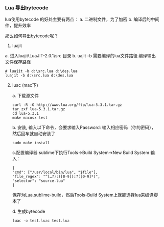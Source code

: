 ### Lua 导出bytecode

lua使用bytecode 的好处主要有两点：
 a. 二进制文件，为了加密
 b. 编译后的中间件，提升效率


 那么如何导出bytecode呢？

1. luajit 

  a. 进入luajit\LuaJIT-2.0.1\src 目录
  b. uajit -b  需要编译的lua文件路径 编译输出文件保存路径

  ```shell
# luajit -b d:\src.lua d:\des.lua
luajit -b d:\src.lua d:\des.lua
  ```

2. luac (mac下)
	
	a.  下载源文件
	
	``` shell
	curl -R -O http://www.lua.org/ftp/lua-5.3.1.tar.gz 
	tar zxf lua-5.3.1.tar.gz 
	cd lua-5.3.1 
	make macosx test
	```

	b. 安装, 输入以下命令，会要求输入Password: 输入相应密码（你的密码），然后回车就自动安装了 

	```shell
	sudo make install
	```

	c.配置编译器  sublime下执行Tools->Build System->New Build System 
	输入： 
	```
	{ 
	"cmd": ["/usr/local/bin/lua", "$file"], 
	"file_regex": "^(…?):([0-9]):?([0-9]*)", 
	"selector": "source.lua"
	} 
	```
	保存为Lua.sublime-build，然后Tools-Build System上就能选择lua来编译脚本了

	d. 生成bytecode
	
	```shell
	luac -o test.luac test.lua
	```
